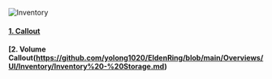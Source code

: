 ![Inventory](https://github.com/yolong1020/EldenRing/assets/87303898/f6812ab4-5d8a-4001-98ec-545a0264dac5)
#### [1. Callout](https://github.com/yolong1020/EldenRing/blob/main/Overviews/UI/Inventory/Inventory%20-%20Equipment.md)
#### [2. Volume Callout(https://github.com/yolong1020/EldenRing/blob/main/Overviews/UI/Inventory/Inventory%20-%20Storage.md)

